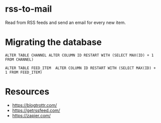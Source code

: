 # rss-to-mail

Read from RSS feeds and send an email for every new item.

# Migrating the database

```
ALTER TABLE CHANNEL ALTER COLUMN ID RESTART WITH (SELECT MAX(ID) + 1 FROM CHANNEL)

ALTER TABLE FEED_ITEM  ALTER COLUMN ID RESTART WITH (SELECT MAX(ID) + 1 FROM FEED_ITEM)
```

# Resources

* <https://blogtrottr.com/>
* <https://getrssfeed.com/>
* <https://zapier.com/>
